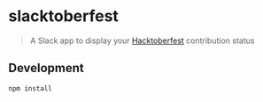 # slacktoberfest

>A Slack app to display your [Hacktoberfest] contribution status

[hacktoberfest]:https://hacktoberfest.digitalocean.com/

## Development

```bash
npm install
```
